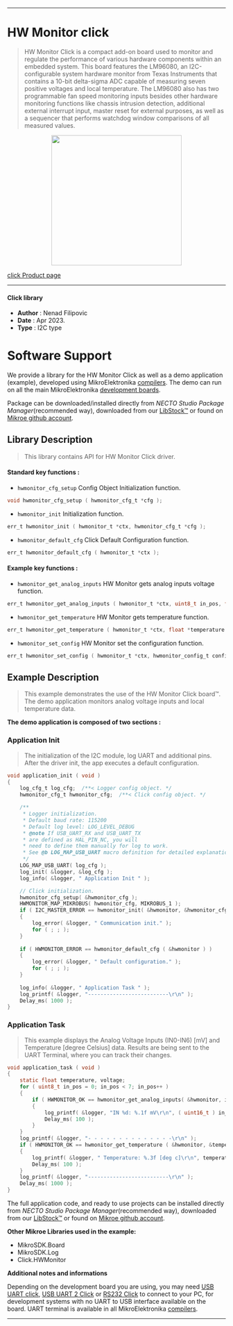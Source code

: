
---
# HW Monitor click

> HW Monitor Click is a compact add-on board used to monitor 
> and regulate the performance of various hardware components within an embedded system. 
> This board features the LM96080, an I2C-configurable system hardware monitor 
> from Texas Instruments that contains a 10-bit delta-sigma ADC capable 
> of measuring seven positive voltages and local temperature. 
> The LM96080 also has two programmable fan speed monitoring inputs besides 
> other hardware monitoring functions like chassis intrusion detection, 
> additional external interrupt input, master reset for external purposes, 
> as well as a sequencer that performs watchdog window comparisons of all measured values.

<p align="center">
  <img src="https://download.mikroe.com/images/click_for_ide/hwmonitor_click.png" height=300px>
</p>

[click Product page](https://www.mikroe.com/hw-monitor-click)

---


#### Click library

- **Author**        : Nenad Filipovic
- **Date**          : Apr 2023.
- **Type**          : I2C type


# Software Support

We provide a library for the HW Monitor Click
as well as a demo application (example), developed using MikroElektronika
[compilers](https://www.mikroe.com/necto-studio).
The demo can run on all the main MikroElektronika [development boards](https://www.mikroe.com/development-boards).

Package can be downloaded/installed directly from *NECTO Studio Package Manager*(recommended way), downloaded from our [LibStock&trade;](https://libstock.mikroe.com) or found on [Mikroe github account](https://github.com/MikroElektronika/mikrosdk_click_v2/tree/master/clicks).

## Library Description

> This library contains API for HW Monitor Click driver.

#### Standard key functions :

- `hwmonitor_cfg_setup` Config Object Initialization function.
```c
void hwmonitor_cfg_setup ( hwmonitor_cfg_t *cfg );
```

- `hwmonitor_init` Initialization function.
```c
err_t hwmonitor_init ( hwmonitor_t *ctx, hwmonitor_cfg_t *cfg );
```

- `hwmonitor_default_cfg` Click Default Configuration function.
```c
err_t hwmonitor_default_cfg ( hwmonitor_t *ctx );
```

#### Example key functions :

- `hwmonitor_get_analog_inputs` HW Monitor gets analog inputs voltage function.
```c
err_t hwmonitor_get_analog_inputs ( hwmonitor_t *ctx, uint8_t in_pos, float *voltage );
```

- `hwmonitor_get_temperature` HW Monitor gets temperature function.
```c
err_t hwmonitor_get_temperature ( hwmonitor_t *ctx, float *temperature );
```

- `hwmonitor_set_config` HW Monitor set the configuration function.
```c
err_t hwmonitor_set_config ( hwmonitor_t *ctx, hwmonitor_config_t config );
```

## Example Description

> This example demonstrates the use of the HW Monitor Click board™.
> The demo application monitors analog voltage inputs and local temperature data.

**The demo application is composed of two sections :**

### Application Init

> The initialization of the I2C module, log UART and additional pins.
> After the driver init, the app executes a default configuration.

```c
void application_init ( void ) 
{
    log_cfg_t log_cfg;  /**< Logger config object. */
    hwmonitor_cfg_t hwmonitor_cfg;  /**< Click config object. */

    /** 
     * Logger initialization.
     * Default baud rate: 115200
     * Default log level: LOG_LEVEL_DEBUG
     * @note If USB_UART_RX and USB_UART_TX 
     * are defined as HAL_PIN_NC, you will 
     * need to define them manually for log to work. 
     * See @b LOG_MAP_USB_UART macro definition for detailed explanation.
     */
    LOG_MAP_USB_UART( log_cfg );
    log_init( &logger, &log_cfg );
    log_info( &logger, " Application Init " );

    // Click initialization.
    hwmonitor_cfg_setup( &hwmonitor_cfg );
    HWMONITOR_MAP_MIKROBUS( hwmonitor_cfg, MIKROBUS_1 );
    if ( I2C_MASTER_ERROR == hwmonitor_init( &hwmonitor, &hwmonitor_cfg ) ) 
    {
        log_error( &logger, " Communication init." );
        for ( ; ; );
    }
    
    if ( HWMONITOR_ERROR == hwmonitor_default_cfg ( &hwmonitor ) )
    {
        log_error( &logger, " Default configuration." );
        for ( ; ; );
    }
    
    log_info( &logger, " Application Task " );
    log_printf( &logger, "--------------------------\r\n" );
    Delay_ms( 1000 );
}
```

### Application Task

> This example displays the Analog Voltage Inputs (IN0-IN6) [mV] 
> and Temperature [degree Celsius] data.
> Results are being sent to the UART Terminal, where you can track their changes.

```c
void application_task ( void ) 
{
    static float temperature, voltage;
    for ( uint8_t in_pos = 0; in_pos < 7; in_pos++ )
    {
        if ( HWMONITOR_OK == hwmonitor_get_analog_inputs( &hwmonitor, in_pos, &voltage ) )
        {
            log_printf( &logger, "IN %d: %.1f mV\r\n", ( uint16_t ) in_pos, voltage );
            Delay_ms( 100 );
        }
    }
    log_printf( &logger, "- - - - - - - - - - - - - -\r\n" );
    if ( HWMONITOR_OK == hwmonitor_get_temperature ( &hwmonitor, &temperature ) )
    {
        log_printf( &logger, " Temperature: %.3f [deg c]\r\n", temperature );
        Delay_ms( 100 );
    }
    log_printf( &logger, "--------------------------\r\n" );
    Delay_ms( 1000 );
}
```

The full application code, and ready to use projects can be installed directly from *NECTO Studio Package Manager*(recommended way), downloaded from our [LibStock&trade;](https://libstock.mikroe.com) or found on [Mikroe github account](https://github.com/MikroElektronika/mikrosdk_click_v2/tree/master/clicks).

**Other Mikroe Libraries used in the example:**

- MikroSDK.Board
- MikroSDK.Log
- Click.HWMonitor

**Additional notes and informations**

Depending on the development board you are using, you may need
[USB UART click](https://www.mikroe.com/usb-uart-click),
[USB UART 2 Click](https://www.mikroe.com/usb-uart-2-click) or
[RS232 Click](https://www.mikroe.com/rs232-click) to connect to your PC, for
development systems with no UART to USB interface available on the board. UART
terminal is available in all MikroElektronika
[compilers](https://shop.mikroe.com/compilers).

---
